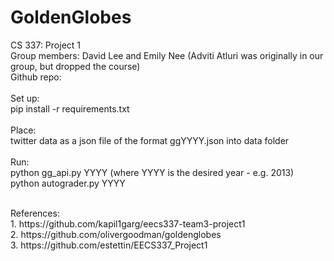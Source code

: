# GoldenGlobes

CS 337: Project 1 </br>
Group members: David Lee and Emily Nee (Adviti Atluri was originally in our group, but dropped the course) </br>
Github repo: </br>
</br>
Set up:</br> 
pip install -r requirements.txt</br> 
</br>
Place:</br>
twitter data as a json file of the format ggYYYY.json into data folder </br>
</br>
Run:</br>
python gg_api.py YYYY (where YYYY is the desired year - e.g. 2013) </br>
python autograder.py YYYY </br> 

</br>
References:</br>
1. https://github.com/kapil1garg/eecs337-team3-project1 </br> 
2. https://github.com/olivergoodman/goldenglobes </br> 
3. https://github.com/estettin/EECS337_Project1 </br> 

